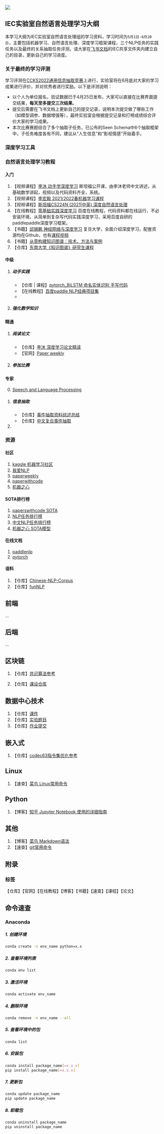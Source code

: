 ![](https://github.com/coder-yuzhiwei/iechub/blob/main/source/banner)

## IEC实验室自然语言处理学习大纲

本学习大纲为IEC实验室自然语言处理组的学习资料，学习时间为`5月1日-6月20日`，主要包括机器学习、自然语言处理、深度学习框架课程，三个NLP任务的实践任务以及最终的关系抽取任务评测。请大家在[飞书文档](https://docs.feishu.cn/docs)的IEC共享文件夹内建立自己的目录，更新自己的学习进度。

### 关于最终的学习评测

学习评测在[CCKS2022通用信息抽取竞赛](https://aistudio.baidu.com/aistudio/competition/detail/161/0/introduction)上进行，实验室将在6月底对大家的学习成果进行评价，并对优秀者进行奖励。以下是评测说明：

- 以个人为单位报名，验证数据已于4月25日发布，大家可以直接在比赛界面提交结果，**每天至多提交三次结果**。
- 提交后需要在飞书文档上更新自己的提交记录，说明本次提交做了哪些工作（如模型调参、数据增强等），最终实验室会根据提交记录和打榜成绩综合评价大家的学习成果。
- 本次比赛赛题综合了多个抽取子任务，已公布的Seen Schema中6个抽取框架中，子任务难度各有不同，建议从“人生信息”和“影视情感”开始着手。



### 深度学习工具



### 自然语言处理学习教程

#### 入门

1. 【视频课程】[李沐 动手学深度学习](https://space.bilibili.com/1567748478/channel/seriesdetail?sid=358497) 斯坦福公开课，由李沐老师中文讲述，从基础数学讲起，视频以及代码资料齐全，系统。
2. 【视频课程】[李宏毅 2021/2022春机器学习课程](https://www.bilibili.com/video/BV1Wv411h7kN?p=1)
3. 【视频课程】[斯坦福CS224N (2021|中英) 深度自然语言处理](https://www.bilibili.com/video/BV18Y411p79k/?spm_id_from=333.788.recommend_more_video.0)
4. 【在线教程】[零基础实践深度学习](https://www.paddlepaddle.org.cn/tutorials/projectdetail/3465990) 百度在线教程，代码资料都在线运行，不必安装环境，从简单到复杂写代码实践深度学习，采用百度自研的paddlepaddle深度学习框架。
5. 【书籍】[邱锡鹏 神经网络与深度学习](https://nndl.github.io/nndl-book.pdf) 复旦大学，全面介绍深度学习，配套资源均在Github，也有[课程视频](https://www.bilibili.com/video/BV13b4y1177W?spm_id_from=333.999.0.0)
6. 【书籍】[从零构建知识图谱：技术、方法与案例](https://weread.qq.com/web/reader/3b332a007260a5613b3feb6)
7. 【仓库】[东南大学《知识图谱》研究生课程](https://github.com/npubird/KnowledgeGraphCourse)

#### 中级

1. ##### 动手实践
   
   - 【仓库 | 课程】[pytorch_BiLSTM 命名实体识别 手写代码](https://www.bilibili.com/video/BV1h341187RA)
   - 【在线教程】[百度paddle NLP经典项目集](https://aistudio.baidu.com/aistudio/projectdetail/1535371)
   - 
2. ##### 强化数学知识

#### 精通

1. ##### 阅读论文

   - 【仓库】[李沐 深度学习论文精读](https://github.com/mli/paper-reading)
   - 【官网】[Paper weekly](https://www.paperweekly.site/)

2. ##### 参加比赛

#### 专家

0. [Speech and Language Processing](https://web.stanford.edu/~jurafsky/slp3/)

 1. ##### 信息抽取

    - 【仓库】[事件抽取资料综述总结](https://github.com/xiaoqian19940510/Event-Extraction)
    - 【仓库】[中文复合事件抽取](https://github.com/liuhuanyong/ComplexEventExtraction)

 2. 

### 资源

#### 社区

1. [kaggle 机器学习社区](https://www.kaggle.com/)
2. [我爱NLP](https://www.52nlp.cn/)
3. [paperweekly](https://www.paperweekly.site/)
4. [paperwithcode](https://paperswithcode.com/)
5. [机器之心](https://www.jiqizhixin.com/)

#### SOTA排行榜

1. [paperswithcode SOTA](https://paperswithcode.com/sota)
2. [NLP任务排行榜](http://nlpprogress.com/)
3. [中文NLP任务排行榜](https://chinesenlp.xyz/#/)
4. [机器之心 SOTA模型](https://www.jiqizhixin.com/sota)

#### 在线文档

1. [paddlenlp](https://paddlenlp.readthedocs.io/zh/latest/index.html)
2. [pytorch](https://pytorch.org/docs/stable/index.html)

#### 语料

1. 【仓库】[Chinese-NLP-Corpus](https://github.com/OYE93/Chinese-NLP-Corpus)
2. 【仓库】[funNLP](https://github.com/fighting41love/funNLP)




## 前端

...



## 后端

...



## 区块链

1. 【仓库】[共识算法参考](https://github.com/corgi-kx/blockchain_consensus_algorithm)

2. 【仓库】[课设仓库](https://github.com/coder-yuzhiwei/Blockchain)

   

## 数据中心技术

1. 【仓库】[课件](https://github.com/cs-course/data-center-course)
2. 【仓库】[实验题目](https://github.com/ShiZhan/obs-tutorial)
3. 【仓库】[作业提交](https://github.com/cs-course/data-center-course-assignment-2021)



## 嵌入式

1. 【仓库】[codec63指令集优化参考](https://github.com/qxy65535/homework)



## Linux

1. 【速查】[菜鸟 Linux常用命令](https://www.runoob.com/linux/linux-command-manual.html)



## Python

1. 【博客】[知乎 Jupyter Notebook 使用的详细指南](https://zhuanlan.zhihu.com/p/146288279)



## 其他

1. 【博客】[菜鸟 Markdown语法](https://www.runoob.com/markdown/md-tutorial.html)
2. 【速查】[git常用命令](https://github.com/arslanbilal/git-cheat-sheet)





## 附录

### 标签

【仓库】【官网】【在线教程】【博客】【书籍】【速查】【课程】【论文】



## 命令速查

### Anaconda

##### 1. 创建环境

```sh
conda create -n env_name python=x.x
```

##### 2. 查看环境列表

```sh
conda env list
```

##### 3. 激活环境

```sh
conda activate env_name
```

##### 4. 删除环境

```sh
conda remove -n env_name --all
```

##### 5. 查看环境中的包

```sh
conda list
```

##### 6. 安装包

```sh
conda install package_name[=x.x.x]
pip install package_name[=x.x.x]
```

##### 7. 更新包

```sh
conda update package_name
pip update package_name
```

##### 8. 卸载包

```sh
conda uninstall package_name
pip uninstall package_name
```

